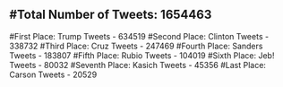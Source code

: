 #Total Number of Tweets: 1654463 
---
#First Place: Trump Tweets - 634519
#Second Place: Clinton Tweets - 338732
#Third Place: Cruz Tweets - 247469
#Fourth Place: Sanders Tweets - 183807
#Fifth Place: Rubio Tweets - 104019
#Sixth Place: Jeb! Tweets - 80032
#Seventh Place: Kasich Tweets - 45356
#Last Place: Carson Tweets - 20529
